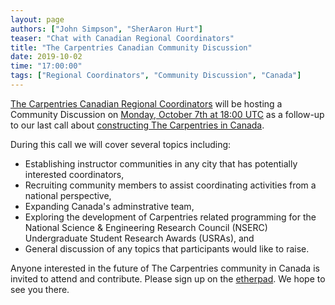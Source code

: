 ```yaml
---
layout: page
authors: ["John Simpson", "SherAaron Hurt"]
teaser: "Chat with Canadian Regional Coordinators"
title: "The Carpentries Canadian Community Discussion"
date: 2019-10-02
time: "17:00:00"
tags: ["Regional Coordinators", "Community Discussion", "Canada"]
---
```


[The Carpentries Canadian Regional Coordinators](https://carpentries.org/regionalcoordinators/) will be hosting a Community Discussion on [Monday, October 7th at 18:00 UTC](https://www.timeanddate.com/worldclock/fixedtime.html?msg=Carpentries+Discussion+Session&iso=20191007T18&p1=1440) as a follow-up to our last call about [constructing The Carpentries in Canada](https://carpentries.org/blog/2019/05/Canada-Community-Call/).

During this call we will cover several topics including:
* Establishing instructor communities in any city that has potentially interested coordinators,
* Recruiting community members to assist coordinating activities from a national perspective,
* Expanding Canada's adminstrative team,
* Exploring the development of Carpentries related programming for the National Science & Engineering Research Council (NSERC) Undergraduate Student Research Awards (USRAs), and
* General discussion of any topics that participants would like to raise.

Anyone interested in the future of The Carpentries community in Canada is invited to attend and contribute. Please sign up on the [etherpad](https://pad.carpentries.org/community-discussions). We hope to see you there. 
